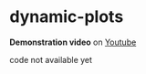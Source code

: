 # dynamic-plots

**Demonstration video** on [Youtube](https://youtu.be/m30xeWKA3Js)

code not available yet
